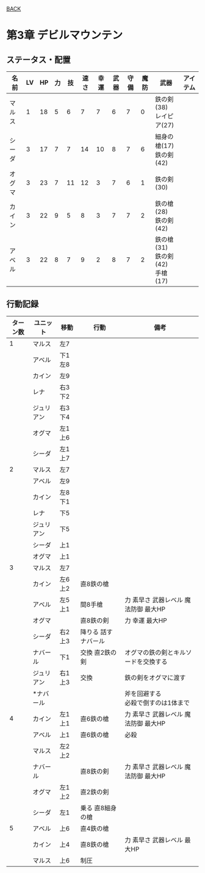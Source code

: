 [BACK](../README.md)

# 第3章 デビルマウンテン

## ステータス・配置

|名前|LV|HP|力|技|速さ|幸運|武器|守備|魔防|武器|アイテム|
|---|---|---|---|---|---|---|---|---|---|---|---|
|マルス|1|18|5|6|7|7|6|7|0|鉄の剣(38) <br/> レイピア(27)||
|シーダ|3|17|7|7|14|10|8|7|6|細身の槍(17) <br/> 鉄の剣(42)||
|オグマ|3|23|7|11|12|3|7|6|1|鉄の剣(30)||
|カイン|3|22|9|5|8|3|7|7|2|鉄の槍(28) <br/> 鉄の剣(42)||
|アベル|3|22|8|7|9|2|8|7|2|鉄の槍(31) <br/> 鉄の剣(42) <br/> 手槍(17)||

## 行動記録

|ターン数|ユニット|移動|行動|備考|
|---|---|---|---|---|
|1|マルス|左7|||
||アベル|下1左8|||
||カイン|左9|||
||レナ|右3下2|||
||ジュリアン|右3下4|||
||オグマ|左1上6|||
||シーダ|左1上7|||
|2|マルス|左7|||
||アベル|左9|||
||カイン|左8下1|||
||レナ|下5|||
||ジュリアン|下5|||
||シーダ|上1|||
||オグマ|上1|||
|3|マルス|左7|||
||カイン|左6上2|直8鉄の槍||
||アベル|左5上1|間8手槍|力 素早さ 武器レベル 魔法防御 最大HP|
||オグマ||直8鉄の剣|力 幸運 最大HP|
||シーダ|右2上3|降りる 話す ナバール||
||ナバール|下1|交換 直2鉄の剣|オグマの鉄の剣とキルソードを交換する|
||ジュリアン|右1上3|交換|鉄の剣をオグマに渡す|
||\*ナバール|||斧を回避する <br/> 必殺で倒すのは1体まで|
|4|カイン|左1上1|直6鉄の槍|力 素早さ 武器レベル 魔法防御 最大HP|
||アベル|上1|直6鉄の槍|必殺|
||マルス|左2上2|||
||ナバール||直8鉄の剣|力 素早さ 武器レベル 魔法防御 最大HP|
||オグマ|左1上2|直2鉄の剣||
||シーダ|左1|乗る 直8細身の槍||
|5|アベル|上6|直4鉄の槍||
||カイン|上4|直8鉄の槍|力 素早さ 武器レベル 最大HP|
||マルス|上6|制圧||
